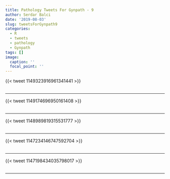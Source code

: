 ```yaml
---
title: Pathology Tweets For Gynpath - 9
author: Serdar Balci
date: '2019-08-03'
slug: tweetsForGynpath9
categories:
  - R
  - tweets
  - pathology
  - Gynpath
tags: []
image:
  caption: ''
  focal_point: ''
---
```



{{< tweet 1149323916961341441 >}}
<br>
<br>
<hr>
{{< tweet 1149174696950161408 >}}
<br>
<br>
<hr>
{{< tweet 1148989819315531777 >}}
<br>
<br>
<hr>
{{< tweet 1147234146747592704 >}}
<br>
<br>
<hr>
{{< tweet 1147198434035798017 >}}
<br>
<br>
<hr>
